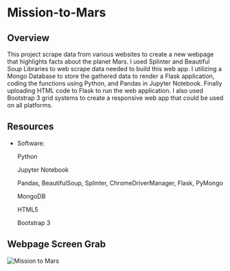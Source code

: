 # Mission-to-Mars


## Overview

This project scrape data from various websites to create a new webpage that highlights facts about the planet Mars. I used Splinter and Beautiful Soup Libraries to web scrape data needed to build this web app. I utilizing a Mongo Database to store the gathered data to render a Flask application, coding the functions using Python, and Pandas in Jupyter Notebook. Finally uploading HTML code to Flask to run the web application. I also used Bootstrap 3 grid systems to create a responsive web app that could be used on all platforms.


## Resources


  * Software:
  
      Python
      
      Jupyter Notebook
      
      Pandas, BeautifulSoup, Splinter, ChromeDriverManager, Flask, PyMongo
      
      MongoDB
      
      HTML5      
      
      Bootstrap 3
      
      
      
## Webpage Screen Grab

![Mission to Mars](https://user-images.githubusercontent.com/90155651/187093694-16bcb636-d9bd-4db8-a626-488badc43c72.png)

